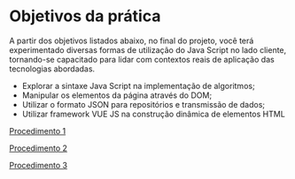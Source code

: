 # Objetivos da prática

A partir dos objetivos listados abaixo, no final do projeto, você terá experimentado
diversas formas de utilização do Java Script no lado cliente, tornando-se capacitado
para lidar com contextos reais de aplicação das tecnologias abordadas.

* Explorar a sintaxe Java Script na implementação de algoritmos;
* Manipular os elementos da página através do DOM;
* Utilizar o formato JSON para repositórios e transmissão de dados;
* Utilizar framework VUE JS na construção dinâmica de elementos HTML


<p>
    <a href="https://github.com/DanielAntunes-dev/mundoDois-praticoDois/tree/master/procedimentoUm">Procedimento 1</a>
</p>

<p>
    <a href="https://github.com/DanielAntunes-dev/mundoDois-praticoDois/tree/master/procedimentoDois">Procedimento 2</a>
</p>

<p>
    <a href="https://github.com/DanielAntunes-dev/mundoDois-praticoDois/tree/master/procedimentoTres">Procedimento 3</a>
 </p>
